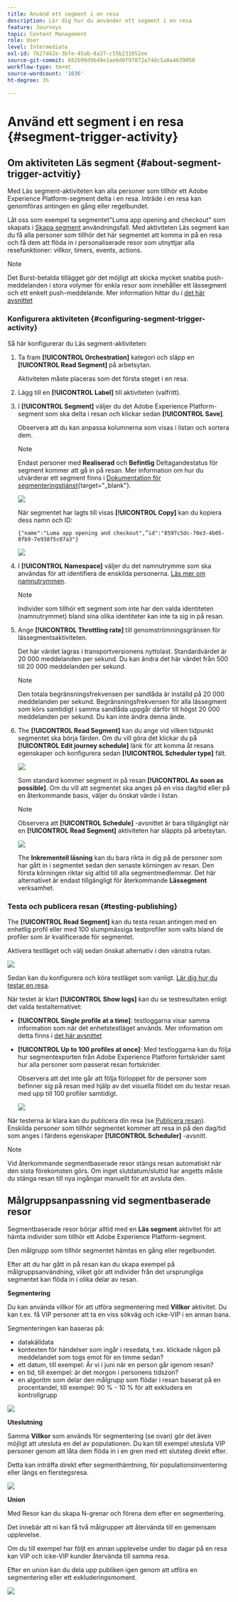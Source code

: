 ```yaml
---
title: Använd ett segment i en resa
description: Lär dig hur du använder ett segment i en resa
feature: Journeys
topic: Content Management
role: User
level: Intermediate
exl-id: 7b27d42e-3bfe-45ab-8a37-c55b231052ee
source-git-commit: 882b99d9b49e1ae6d0f97872a74dc5a8a4639050
workflow-type: tm+mt
source-wordcount: '1036'
ht-degree: 3%

---
```


# Använd ett segment i en resa {#segment-trigger-activity}

## Om aktiviteten Läs segment {#about-segment-trigger-actvitiy}

Med Läs segment-aktiviteten kan alla personer som tillhör ett Adobe Experience Platform-segment delta i en resa. Inträde i en resa kan genomföras antingen en gång eller regelbundet.

Låt oss som exempel ta segmentet&quot;Luma app opening and checkout&quot; som skapats i [Skapa segment](../segment/about-segments.md) användningsfall. Med aktiviteten Läs segment kan du få alla personer som tillhör det här segmentet att komma in på en resa och få dem att flöda in i personaliserade resor som utnyttjar alla resefunktioner: villkor, timers, events, actions.

>[!NOTE]
>
>Det Burst-betalda tillägget gör det möjligt att skicka mycket snabba push-meddelanden i stora volymer för enkla resor som innehåller ett lässegment och ett enkelt push-meddelande. Mer information hittar du i [det här avsnittet](../building-journeys/journey-gs.md#burst)

### Konfigurera aktiviteten {#configuring-segment-trigger-activity}

Så här konfigurerar du Läs segment-aktiviteten:

1. Ta fram **[!UICONTROL Orchestration]** kategori och släpp en **[!UICONTROL Read Segment]** på arbetsytan.

   Aktiviteten måste placeras som det första steget i en resa.

1. Lägg till en **[!UICONTROL Label]** till aktiviteten (valfritt).

1. I **[!UICONTROL Segment]** väljer du det Adobe Experience Platform-segment som ska delta i resan och klickar sedan **[!UICONTROL Save]**.

   Observera att du kan anpassa kolumnerna som visas i listan och sortera dem.

   >[!NOTE]
   >
   >Endast personer med **Realiserad** och **Befintlig** Deltagandestatus för segment kommer att gå in på resan. Mer information om hur du utvärderar ett segment finns i [Dokumentation för segmenteringstjänst](https://experienceleague.adobe.com/docs/experience-platform/segmentation/tutorials/evaluate-a-segment.html#interpret-segment-results){target=&quot;_blank&quot;}.

   ![](assets/read-segment-selection.png)

   När segmentet har lagts till visas **[!UICONTROL Copy]** kan du kopiera dess namn och ID:

   `{"name":"Luma app opening and checkout",”id":"8597c5dc-70e3-4b05-8fb9-7e938f5c07a3"}`

   ![](assets/read-segment-copy.png)

1. I **[!UICONTROL Namespace]** väljer du det namnutrymme som ska användas för att identifiera de enskilda personerna. [Läs mer om namnutrymmen](../event/about-creating.md#select-the-namespace).

   >[!NOTE]
   >
   >Individer som tillhör ett segment som inte har den valda identiteten (namnutrymmet) bland sina olika identiteter kan inte ta sig in på resan.

1. Ange **[!UICONTROL Throttling rate]** till genomströmningsgränsen för lässegmentsaktiviteten.

   Det här värdet lagras i transportversionens nyttolast. Standardvärdet är 20 000 meddelanden per sekund. Du kan ändra det här värdet från 500 till 20 000 meddelanden per sekund.

   >[!NOTE]
   >
   >Den totala begränsningsfrekvensen per sandlåda är inställd på 20 000 meddelanden per sekund. Begränsningsfrekvensen för alla lässegment som körs samtidigt i samma sandlåda uppgår därför till högst 20 000 meddelanden per sekund. Du kan inte ändra denna ände.

1. The **[!UICONTROL Read Segment]** kan du ange vid vilken tidpunkt segmentet ska börja färden. Om du vill göra det klickar du på **[!UICONTROL Edit journey schedule]** länk för att komma åt resans egenskaper och konfigurera sedan **[!UICONTROL Scheduler type]** fält.

   ![](assets/read-segment-schedule.png)

   Som standard kommer segment in på resan **[!UICONTROL As soon as possible]**. Om du vill att segmentet ska anges på en viss dag/tid eller på en återkommande basis, väljer du önskat värde i listan.

   >[!NOTE]
   >
   >Observera att **[!UICONTROL Schedule]** -avsnittet är bara tillgängligt när en **[!UICONTROL Read Segment]** aktiviteten har släppts på arbetsytan.

   ![](assets/read-segment-schedule-list.png)

   The **Inkrementell läsning** kan du bara rikta in dig på de personer som har gått in i segmentet sedan den senaste körningen av resan. Den första körningen riktar sig alltid till alla segmentmedlemmar. Det här alternativet är endast tillgängligt för återkommande **Lässegment** verksamhet.

<!--

### Segment filters {#segment-filters}

[!CONTEXTUALHELP]
>id="jo_segment_filters"
>title="About segment filters"
>abstract="You can choose to target only the individuals who entered or exited a specific segment during a specific time window. For example, you can decide to only retrieve all the customers who entered the VIP segment since last week."

You can choose to target only the individuals who entered or exited a specific segment during a specific time window. For example, you can decide to only retrieve all the customers who entered the VIP segment since last week. Only the new VIP customers will be targeted. All the customers who were already part of the VIP segment before will be excluded.

To activate this mode, click the **Segment Filters** toggle. Two fields are displayed:

**Segment membership**: choose whether you want to listen to segment entrances or exits. 

**Lookback window**: define when you want to start to listen to entrances or exits. This lookback window is expressed in hours, starting from the moment the journey is triggered.  If you set this duration to 0, the journey will target all members of the segment. For recurring journeys, it will take into account all entrances/exits since the last time the journey was triggered.

-->

### Testa och publicera resan {#testing-publishing}

The **[!UICONTROL Read Segment]** kan du testa resan antingen med en enhetlig profil eller med 100 slumpmässiga testprofiler som valts bland de profiler som är kvalificerade för segmentet.

Aktivera testläget och välj sedan önskat alternativ i den vänstra rutan.

![](assets/read-segment-test-mode.png)

Sedan kan du konfigurera och köra testläget som vanligt. [Lär dig hur du testar en resa](testing-the-journey.md).

När testet är klart **[!UICONTROL Show logs]** kan du se testresultaten enligt det valda testalternativet:

* **[!UICONTROL Single profile at a time]**: testloggarna visar samma information som när det enhetstestläget används. Mer information om detta finns i [det här avsnittet](testing-the-journey.md#viewing_logs)

* **[!UICONTROL Up to 100 profiles at once]**: Med testloggarna kan du följa hur segmentexporten från Adobe Experience Platform fortskrider samt hur alla personer som passerat resan fortskrider.

   Observera att det inte går att följa förloppet för de personer som befinner sig på resan med hjälp av det visuella flödet om du testar resan med upp till 100 profiler samtidigt.

   ![](assets/read-segment-log.png)

När testerna är klara kan du publicera din resa (se [Publicera resan](publishing-the-journey.md)). Enskilda personer som tillhör segmentet kommer att resa in på den dag/tid som anges i färdens egenskaper **[!UICONTROL Scheduler]** -avsnitt.

>[!NOTE]
>
>Vid återkommande segmentbaserade resor stängs resan automatiskt när den sista förekomsten görs. Om inget slutdatum/sluttid har angetts måste du stänga resan till nya ingångar manuellt för att avsluta den.

## Målgruppsanpassning vid segmentbaserade resor

Segmentbaserade resor börjar alltid med en **Läs segment** aktivitet för att hämta individer som tillhör ett Adobe Experience Platform-segment.

Den målgrupp som tillhör segmentet hämtas en gång eller regelbundet.

Efter att du har gått in på resan kan du skapa exempel på målgruppsanvändning, vilket gör att individer från det ursprungliga segmentet kan flöda in i olika delar av resan.

**Segmentering**

Du kan använda villkor för att utföra segmentering med **Villkor** aktivitet. Du kan t.ex. få VIP personer att ta en viss sökväg och icke-VIP i en annan bana.

Segmenteringen kan baseras på:

* datakälldata
* kontexten för händelser som ingår i resedata, t.ex. klickade någon på meddelandet som togs emot för en timme sedan?
* ett datum, till exempel: Är vi i juni när en person går igenom resan?
* en tid, till exempel: är det morgon i personens tidszon?
* en algoritm som delar den målgrupp som flödar i resan baserat på en procentandel, till exempel: 90 % - 10 % för att exkludera en kontrollgrupp

![](assets/read-segment-audience1.png)

**Uteslutning**

Samma **Villkor** som används för segmentering (se ovan) gör det även möjligt att utesluta en del av populationen. Du kan till exempel utesluta VIP personer genom att låta dem flöda in i en gren med ett slutsteg direkt efter.

Detta kan inträffa direkt efter segmenthämtning, för populationsinventering eller längs en flerstegsresa.

![](assets/read-segment-audience2.png)

**Union**

Med Resor kan du skapa N-grenar och förena dem efter en segmentering.

Det innebär att ni kan få två målgrupper att återvända till en gemensam upplevelse.

Om du till exempel har följt en annan upplevelse under tio dagar på en resa kan VIP och icke-VIP kunder återvända till samma resa.

Efter en union kan du dela upp publiken igen genom att utföra en segmentering eller ett exkluderingsmoment.

![](assets/read-segment-audience3.png)
